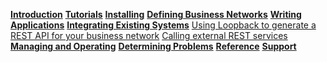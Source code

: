**[Introduction](../introduction/introduction.html)**
**[Tutorials](../tutorials/tutorialindex.html)**
**[Installing](../installing/installingindex.html)**
**[Defining Business Networks](../business-network/businessnetwork.html)**
**[Writing Applications](../applications/genapp.html)**
**[Integrating Existing Systems](../integrating/integrating-index.html)**
[Using Loopback to generate a REST API for your business network](../integrating/getting-started-rest-api.html)
[Calling external REST services](../integrating/call-out.html)
**[Managing and Operating](../managing/managingindex.html)**
**[Determining Problems](../problems/diagnostics.html)**
**[Reference](../reference/MeetTheModules.html)**
**[Support](../support/index.html)**
